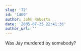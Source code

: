 ```yaml
---
slug: '72'
id: '1409'
author: John Roberts
date: '2005-07-25 22:41:36'
author_url: ''
---
```

Was Jay murdered by somebody?

